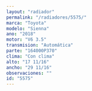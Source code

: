 ```yaml
---
layout: "radiador"
permalink: "/radiadores/5575/"
marca: "Toyota"
modelo: "Sienna"
ano: "2018"
motor: "V6 3.5"
transmision: "Automática"
parte: "164000P370"
clima: "Con clima"
alto: "17 11/16"
ancho: "29 11/16"
observaciones: ""
id: "5575"
---
```


